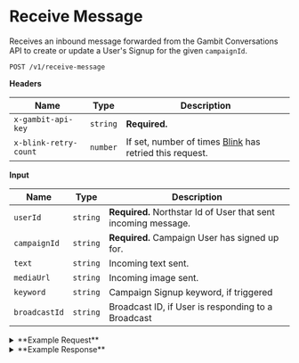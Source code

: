 # Receive Message

Receives an inbound message forwarded from the Gambit Conversations API to create or update a User's Signup for the given `campaignId`. 

```
POST /v1/receive-message
```

**Headers**

Name | Type | Description
--- | --- | ---
`x-gambit-api-key` | `string` | **Required.**
`x-blink-retry-count` | `number` | If set, number of times [Blink](github.com/dosomething/blink) has retried this request.

**Input**


Name | Type | Description
--- | --- | ---
`userId` | `string` | **Required.** Northstar Id of User that sent incoming message.
`campaignId` | `string` | **Required.** Campaign User has signed up for.
`text` | `string` | Incoming text sent.
`mediaUrl` | `string` | Incoming image sent.
`keyword` | `string` | Campaign Signup keyword, if triggered
`broadcastId` | `string` | Broadcast ID, if User is responding to a Broadcast

<details><summary>**Example Request**</summary><p>

```
curl -X "POST" "http://localhost:5000/v1/chatbot" \
     -H "x-gambit-api-key: totallysecret" \
     -H "Content-Type: application/x-www-form-urlencoded; charset=utf-8" \
     --data-urlencode "userId=59abca4200707d62db575a3b" \
     --data-urlencode "text=I love rock and roll"
     --data-urlencode "campaignId=7" \
```

</p></details>

<details><summary>**Example Response**</summary><p>

```
{
  "data": {
    "signup": {
      "id": 4037166,
      "campaign": {
        "id": 6620
      },
      "keyword": "dunkbot",
      "reportback": {
        "id": 4037166
      },
      "totalQuantitySubmitted": 453,
      "draftReportbackSubmission": {
        "id": "59cd5df31e1b4b2cc1ffe208",
        "v": 0,
        "quantity": 700,
        "photo": "https://i.ytimg.com/vi/w6DW4i-mfbA/hqdefault.jpg",
        "createdAt": "2017-09-28T20:38:44.103Z"
      },
      "user": {
        "id": "59cd4c1910707d778633e30f"
      }
    },
    "reply": {
      "text": "@dev Sorry, I didn't understand that.\n\nGot it! Now text back a caption for your photo (think Instagram)! Keep it short & sweet, under 60 characters please.",
      "template": "invalidCaption"
    }
  }
}

```

</p></details>
